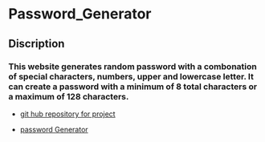 # Password_Generator

## Discription

### This website generates random password with a combonation of special characters, numbers, upper and lowercase letter. It can create a password with a minimum of 8 total characters or a maximum of 128 characters.

- [git hub repository for project](https://github.com/saldatecode/Password_Generator)

- [password Generator](file:///C:/Users/salda/Desktop/projects/Weekly%20projects/Week%203/Password_Generator/index.html)
